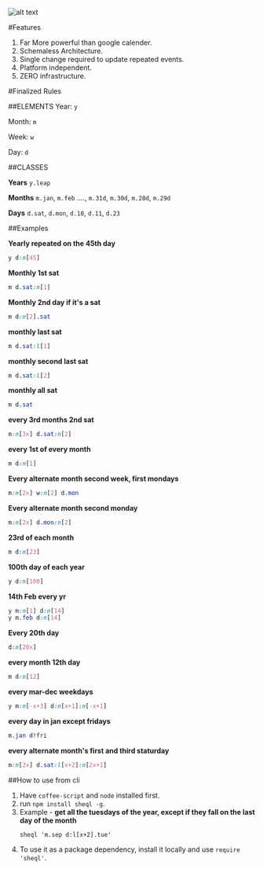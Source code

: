 ![alt text](https://raw.githubusercontent.com/practo/sheql/master/public/images/scheql.png)

#Features

1. Far More powerful than google calender.
2. Schemaless Architecture.
3. Single change required to update repeated events.
4. Platform independent.
5. ZERO infrastructure.

#Finalized Rules


##ELEMENTS
Year: `y`

Month: `m`

Week: `w`

Day: `d`


##CLASSES

**Years** `y.leap`

**Months** `m.jan`, `m.feb` ...., `m.31d`, `m.30d`, `m.28d`, `m.29d`

**Days** `d.sat`,  `d.mon`,  `d.10`, `d.11`, `d.23`


##Examples

**Yearly repeated on the 45th day**

```css
y d:n[45]
```

**Monthly 1st sat**

```css
m d.sat:n[1]
```

**Monthly 2nd day if it's a sat**

```css
m d:n[2].sat
```

**monthly last sat**

```css
m d.sat:l[1]
```

**monthly second last sat**

```css
m d.sat:l[2]
```

**monthly all sat**

```css
m d.sat
```

**every 3rd months 2nd sat**

```css
m:n[3x] d.sat:n[2]
```

**every 1st of every month**

```css
m d:n[1]
```

**Every alternate month second week, first mondays**

```css
m:n[2x] w:n[2] d.mon
```

**Every alternate month second monday**

```css
m:n[2x] d.mon:n[2]
```

**23rd of each month**

```css
m d:n[23]
```

**100th day of each year**

```css
y d:n[100]
```

**14th Feb every yr**

```css
y m:n[1] d:n[14]
y m.feb d:n[14]
```

**Every 20th day**

```css
d:n[20x]
```

**every month  12th day**

```css
m d:n[12]
```

**every mar-dec weekdays**

```css
y m:n[-x+3] d:n[x+1]:n[-x+1]
```

**every day in jan except fridays**

```css
m.jan d!fri
```

**every alternate month's first and third staturday**

```css
m:n[2x] d.sat:l[x+2]:n[2x+1]
```


##How to use from cli

1. Have `coffee-script` and `node` installed first.
2. run `npm install sheql -g`.
3. Example - __get all the tuesdays of the year, except if they fall on the last day of the month__
    ```
    sheql 'm.sep d:l[x+2].tue'

    ```
4. To use it as a package dependency, install it locally and use `require 'sheql'`.
